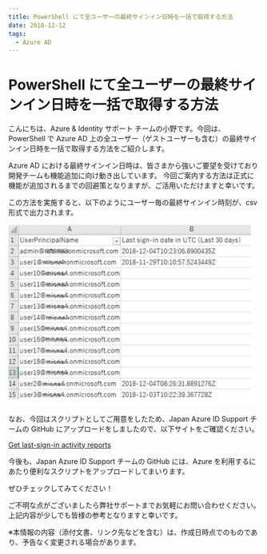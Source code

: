 ```yaml
---
title: PowerShell にて全ユーザーの最終サインイン日時を一括で取得する方法
date: 2018-12-12
tags:
  - Azure AD
---
```


# PowerShell にて全ユーザーの最終サインイン日時を一括で取得する方法

こんにちは、Azure & Identity サポート チームの小野です。今回は、PowerShell で Azure AD 上の全ユーザー（ゲストユーザーも含む）の最終サインイン日時を一括で取得する方法をご紹介します。

Azure AD における最終サインイン日時は、皆さまから強いご要望を受けており開発チームも機能追加に向け動き出しています。
今回ご案内する方法は正式に機能が追加されるまでの回避策となりますが、ご活用いただけますと幸いです。

この方法を実施すると、以下のようにユーザー毎の最終サインイン時刻が、csv 形式で出力されます。

![](./last-signin-reports/csv.png)

なお、今回はスクリプトとしてご用意をしたため、Japan Azure ID Support チームの GitHub にアップロードをしましたので、以下サイトをご確認ください。

[Get last-sign-in activity reports](https://github.com/jpazureid/get-last-signin-reports)

今後も、Japan Azure ID Support チームの GitHub には、Azure を利用するにあたり便利なスクリプトをアップロードしてまいります。

ぜひチェックしてみてください！

ご不明な点がございましたら弊社サポートまでお気軽にお問い合わせください。上記内容が少しでも皆様の参考となりますと幸いです。

※本情報の内容（添付文書、リンク先などを含む）は、作成日時点でのものであり、予告なく変更される場合があります。
